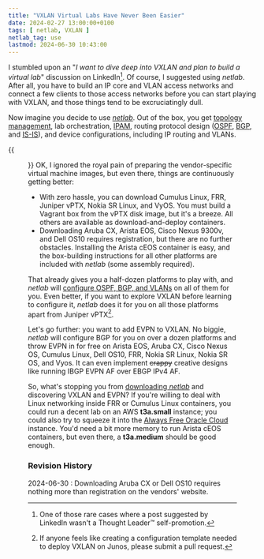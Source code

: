 ```yaml
---
title: "VXLAN Virtual Labs Have Never Been Easier"
date: 2024-02-27 13:00:00+0100
tags: [ netlab, VXLAN ]
netlab_tag: use
lastmod: 2024-06-30 10:43:00
---
```

I stumbled upon an "*I want to dive deep into VXLAN and plan to build a virtual lab*" discussion on LinkedIn[^TL]. Of course, I suggested using *netlab*. After all, you have to build an IP core and VLAN access networks and connect a few clients to those access networks before you can start playing with VXLAN, and those things tend to be excruciatingly dull.

[^TL]: One of those rare cases where a post suggested by LinkedIn wasn't a Thought Leader&trade; self-promotion.

Now imagine you decide to use _[netlab](https://netlab.tools/)_. Out of the box, you get [topology management](https://netlab.tools/topology-overview/), lab orchestration, [IPAM](https://netlab.tools/example/addressing-tutorial/), routing protocol design ([OSPF](https://netlab.tools/module/ospf/), [BGP](https://netlab.tools/module/bgp/), and [IS-IS](https://netlab.tools/module/isis/)), and device configurations, including IP routing and VLANs.
<!--more-->
{{<figure src="/2024/02/handcrafting-configs.jpg" caption="Networking engineer handcrafting VXLAN lab (by Microsoft Copilot)">}}
OK, I ignored the royal pain of preparing the vendor-specific virtual machine images, but even there, things are continuously getting better:

* With zero hassle, you can download Cumulus Linux, FRR, Juniper vPTX, Nokia SR Linux, and VyOS. You must build a Vagrant box from the vPTX disk image, but it's a breeze. All others are available as download-and-deploy containers.
* Downloading Aruba CX, Arista EOS, Cisco Nexus 9300v, and Dell OS10 requires registration, but there are no further obstacles. Installing the Arista cEOS container is easy, and the box-building instructions for all other platforms are included with _netlab_ (some assembly required).

That already gives you a half-dozen platforms to play with, and _netlab_ will [configure OSPF, BGP, and VLANs](https://netlab.tools/platforms/#platform-routing-support) on all of them for you. Even better, if you want to explore VXLAN before learning to configure it, _netlab_ does it for you on all those platforms apart from Juniper vPTX[^PRA].

Let's go further: you want to add EVPN to VXLAN. No biggie, _netlab_ will configure BGP for you on over a dozen platforms and throw EVPN in for free on Arista EOS, Aruba CX, Cisco Nexus OS, Cumulus Linux, Dell OS10, FRR, Nokia SR Linux, Nokia SR OS, and Vyos. It can even implement ~~crappy~~ creative designs like running IBGP EVPN AF over EBGP IPv4 AF.

[^PRA]: If anyone feels like creating a configuration template needed to deploy VXLAN on Junos, please submit a pull request.

So, what's stopping you from [downloading *netlab*](https://netlab.tools/install/) and discovering VXLAN and EVPN? If you're willing to deal with Linux networking inside FRR or Cumulus Linux containers, you could run a decent lab on an AWS **t3a.small** instance; you could also try to squeeze it into the [Always Free Oracle Cloud](https://www.oracle.com/cloud/free/#free-cloud-trial) instance. You'd need a bit more memory to run Arista cEOS containers, but even there, a **t3a.medium** should be good enough.

### Revision History

2024-06-30
: Downloading Aruba CX or Dell OS10 requires nothing more than registration on the vendors' website.
